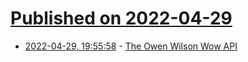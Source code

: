 # [Published on 2022-04-29](index.md)

* [2022-04-29, 19:55:58](https://news.ycombinator.com/item?id=31209924) - [The Owen Wilson Wow API](https://owen-wilson-wow-api.herokuapp.com/)
